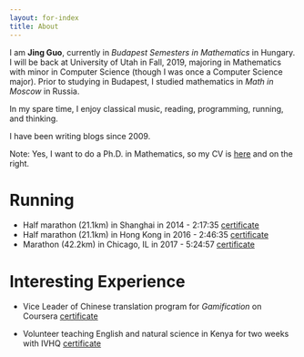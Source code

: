 ```yaml
---
layout: for-index
title: About
---
```


I am **Jing Guo**, currently in *Budapest Semesters in Mathematics* in Hungary. I will be back at University of Utah in Fall, 2019, majoring in Mathematics with minor in Computer Science (though I was once a Computer Science major). Prior to studying in Budapest, I studied mathematics in *Math in Moscow* in Russia.

In my spare time, I enjoy classical music, reading, programming, running, and thinking.

I have been writing blogs since 2009.

Note: Yes, I want to do a Ph.D. in Mathematics, so my CV is [here](/Jing_Guo-CV.pdf) and on the right.

Running
=====

* Half marathon (21.1km) in Shanghai in 2014 - 2:17:35 [certificate](/images/half-marathon.jpg)
* Half marathon (21.1km) in Hong Kong in 2016 - 2:46:35 [certificate](/images/hk-hf-marathon.pdf)
* Marathon (42.2km) in Chicago, IL in 2017 - 5:24:57 [certificate](/image/chicago-marathon.png)

Interesting Experience
=====

* Vice Leader of Chinese translation program for *Gamification* on Coursera [certificate](/images/translation.pdf)

* Volunteer teaching English and natural science in Kenya for two weeks with IVHQ [certificate](/images/ivhq.pdf)
